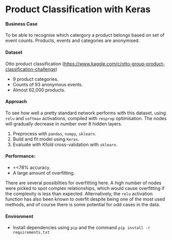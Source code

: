 # Product Classification with Keras

#### Business Case
To be able to recognise which catergory a product belongs based on set of event counts. Products, events and categories are anonymised.

#### Dataset
Otto product classification (https://www.kaggle.com/c/otto-group-product-classification-challenge)
* 9 product categories.
* Counts of 93 anonymous events.
* Almost 62,000 products.

#### Approach
To see how well a pretty standard network performs with this dataset, using `relu` and `softmax` activations, compiled with `rmsprop` optimisation. The nodes will gradually decrease in number over 8 hidden layers.

1. Preprocess with `pandas`, `numpy`, `sklearn`.
2. Build and fit model using `Keras`.
3. Evaluate with Kfold cross-validation with `sklearn`.

#### Performance:
* =<78% accuracy.
* A large amount of overfitting.

There are several possiblities for overfitting here. A high number of nodes were picked to spot complex relationships, which would cause overfitting if the complexity is less than expected. Alternatively, the `relu` activation function has also been known to overfit despite being one of the most used methods, and of course there is some potential for odd cases in the data.

#### Environment
* Install dependencies using `pip` and the command `pip install -r requirements.txt`
